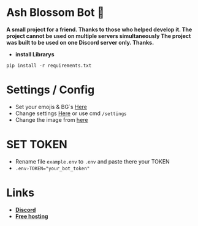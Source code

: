 # Ash Blossom Bot 🪷


**A small project for a friend. Thanks to those who helped develop it. The project cannot be used on multiple servers simultaneously The project was built to be used on one Discord server only. Thanks.**

- **install Librarys**
```
pip install -r requirements.txt
```

# Settings / Config
- Set your emojis & BG`s [Here](https://github.com/yusi-wr/Project-Ash-Blossom/blob/main/config.py)
- Change settings [Here](https://github.com/yusi-wr/Project-Ash-Blossom/blob/main/database/data/settings.json) or use cmd ```/settings```
- Change the image from [here](https://github.com/yusi-wr/Project-Ash-Blossom/tree/main/assets)
# SET TOKEN
- Rename file ```example.env``` to ```.env``` and paste there your TOKEN
- ```.env›TOKEN="your_bot_token"```

# Links
- [**Discord**](https://discord.com/invite/GGxZ9ZvmRU)
- [**Free hosting**](https://bot-hosting.net/?aff=1129456838748942387)
